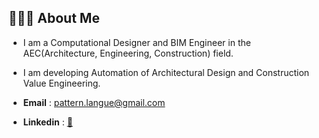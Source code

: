 ## 🧑🏻‍💻 About Me

- I am a Computational Designer and BIM Engineer in the AEC(Architecture, Engineering, Construction) field.
- I am developing Automation of Architectural Design and Construction Value Engineering.

- **Email** : pattern.langue@gmail.com
- **Linkedin** : [🔗](https://www.linkedin.com/in/woong-jean-vyun-160aa3228/)